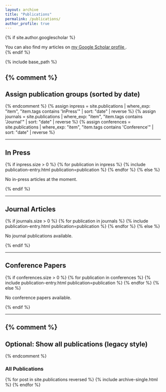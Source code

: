 ```yaml
---
layout: archive
title: "Publications"
permalink: /publications/
author_profile: true
---
```


{% if site.author.googlescholar %}
<div class="wordwrap">
  You can also find my articles on 
  <a href="https://scholar.google.com/citations?user=en_NRKkAAAAJ&hl=en&oi=ao" target="_blank" rel="noopener">
    my Google Scholar profile
  </a>.
</div>
{% endif %}

{% include base_path %}

{% comment %}
--------------------------------------------
Assign publication groups (sorted by date)
--------------------------------------------
{% endcomment %}
{% assign inpress = site.publications | where_exp: "item", "item.tags contains 'InPress'" | sort: "date" | reverse %}
{% assign journals = site.publications | where_exp: "item", "item.tags contains 'Journal'" | sort: "date" | reverse %}
{% assign conferences = site.publications | where_exp: "item", "item.tags contains 'Conference'" | sort: "date" | reverse %}

---

## In Press
{% if inpress.size > 0 %}
  {% for publication in inpress %}
    {% include publication-entry.html publication=publication %}
  {% endfor %}
{% else %}
  <p>No in-press articles at the moment.</p>
{% endif %}

---

## Journal Articles
{% if journals.size > 0 %}
  {% for publication in journals %}
    {% include publication-entry.html publication=publication %}
  {% endfor %}
{% else %}
  <p>No journal publications available.</p>
{% endif %}

---

## Conference Papers
{% if conferences.size > 0 %}
  {% for publication in conferences %}
    {% include publication-entry.html publication=publication %}
  {% endfor %}
{% else %}
  <p>No conference papers available.</p>
{% endif %}

---

{% comment %}
--------------------------------------------
Optional: Show all publications (legacy style)
--------------------------------------------
{% endcomment %}
### All Publications
{% for post in site.publications reversed %}
  {% include archive-single.html %}
{% endfor %}
